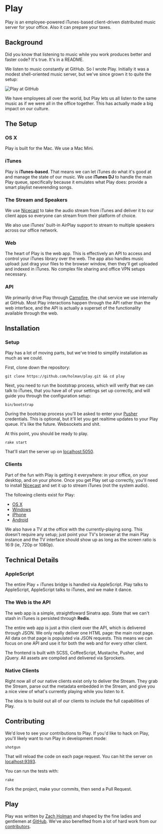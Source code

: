 # Play

Play is an employee-powered iTunes-based client-driven distributed music server
for your office. Also it can prepare your taxes.

## Background

Did you know that listening to music while you work produces better and faster
code? It's true. It's in a README.

We listen to music constantly at GitHub. So I wrote Play. Initially it was a
modest shell-oriented music server, but we've since grown it to quite the setup:

![Play at GitHub](http://cl.ly/EHBs/play.png)

We have employees all over the world, but Play lets us all listen to the same
music as if we were all in the office together. This has actually made a big
impact on our culture.

## The Setup

### OS X

Play is built for the Mac. We use a Mac Mini.

### iTunes

Play is **iTunes-based**. That means we can let iTunes do what it's good at and
manage the state of our music. We use **iTunes DJ** to handle the main Play
queue, specifically because it emulates what Play does: provide a smart playlist
neverending songs.

### The Stream and Speakers

We use [Nicecast][nicecast] to take the audio stream from iTunes and deliver it
to our client apps so everyone can stream from their platform of choice.

We also use iTunes' built-in AirPlay support to stream to multiple speakers
across our office network.

### Web

The heart of Play is the web app. This is effectively an API to access and
control your iTunes library over the web. The app also handles music upload:
just drag your files to the browser window, then they'll get uploaded and
indexed in iTunes. No complex file sharing and office VPN setups necessary.

### API

We primarily drive Play through [Campfire][campfire], the chat service we use
internally at GitHub. Most Play interactions happen through the API rather than
the web interface, and the API is actually a superset of the functionality
available through the web.

## Installation

### Setup

Play has a lot of moving parts, but we've tried to simplify installation as much
as we could.

First, clone down the repository:

    git clone https://github.com/holman/play.git && cd play

Next, you need to run the bootstrap process, which will verify that we can talk
to iTunes, that you have all of your settings set up correctly, and will guide
you through the configuration setup:

    bin/bootstrap

During the bootstrap process you'll be asked to enter your [Pusher][pusher]
credentials. This is optional, but it'll let you get realtime updates to your
Play queue. It's like the future. Websockets and shit.

At this point, you should be ready to play.

    rake start

That'll start the server up on [localhost:5050](http://localhost:5050).

### Clients

Part of the fun with Play is getting it everywhere: in your office, on your
desktop, and on your phone. Once you get Play set up correctly, you'll need to
install [Nicecast][nicecast] and set it up to stream iTunes (not the system
audio).

The following clients exist for Play:

- [OS X]()
- [Windows]()
- [iPhone]()
- [Android]()

We also have a TV at the office with the currently-playing song. This doesn't
require any setup; just point your TV's browser at the main Play instance and
the TV interface should show up as long as the screen ratio is 16:9
(ie, 720p or 1080p).

## Technical Details

### AppleScript

The entire Play + iTunes bridge is handled via AppleScript. Play talks to
AppleScript, AppleScript talks to iTunes, and we make it dance.

### The Web is the API

The web app is a simple, straightfoward Sinatra app. State that we can't stash
in iTunes is persisted through **Redis**.

The entire web app is just a thin client over the API, which is delivered
through JSON. We only really deliver one HTML page: the main root page. All data
on that page is populated via JSON requests. This means we can focus on one API
and use it for both the web and for every other client.

The frontend is built with SCSS, CoffeeScript, Mustache, Pusher, and jQuery. All
assets are compiled and delivered via Sprockets.

### Native Clients

Right now all of our native clients exist only to deliver the Stream. They grab
the Stream, parse out the metadata embedded in the Stream, and give you a nice
view of what's currently playing while you listen to it.

The idea is to build out all of our clients to include the full capabilities of
Play.

## Contributing

We'd love to see your contributions to Play. If you'd like to hack on Play,
you'll likely want to run Play in development mode:

    shotgun

That will reload the code on each page request. You can hit the server on
[localhost:9393](http://localhost:9393).

You can run the tests with:

    rake

Fork the project, make your commits, then send a Pull Request.

## Play

Play was written by [Zach Holman](https://twitter.com/holman) and shaped by the
fine ladies and gentlemen at [GitHub](https://github.com/github). We've also
benefited from a lot of hard work from our
[contributors](https://github.com/holman/play/contributors).

[nicecast]: https://github.com
[campfire]: https://github.com
[pusher]:   https://github.com
